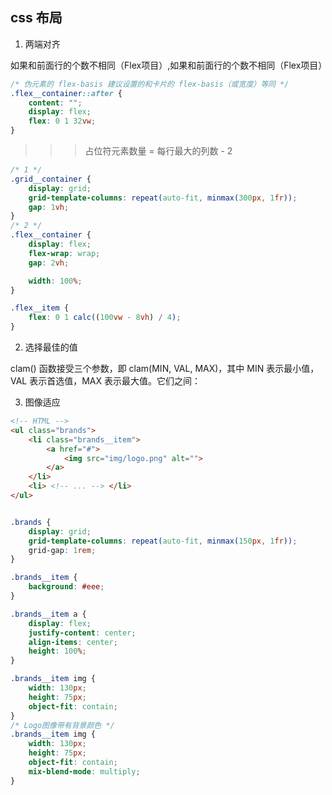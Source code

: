 ## css 布局

1. 两端对齐

如果和前面行的个数不相同（Flex项目）,如果和前面行的个数不相同（Flex项目）
```css
/* 伪元素的 flex-basis 建议设置的和卡片的 flex-basis（或宽度）等同 */
.flex__container::after {
    content: "";
    display: flex;
    flex: 0 1 32vw;
}
```
>>> 占位符元素数量 = 每行最大的列数 - 2
```css
/* 1 */
.grid__container {
    display: grid;
    grid-template-columns: repeat(auto-fit, minmax(300px, 1fr));
    gap: 1vh;
}
/* 2 */
.flex__container {
    display: flex;
    flex-wrap: wrap;
    gap: 2vh;

    width: 100%;
}

.flex__item {
    flex: 0 1 calc((100vw - 8vh) / 4);
}
```

2. 选择最佳的值

clam() 函数接受三个参数，即 clam(MIN, VAL, MAX)，其中 MIN 表示最小值，VAL 表示首选值，MAX 表示最大值。它们之间：

3. 图像适应

```html
<!-- HTML -->
<ul class="brands">
    <li class="brands__item">
        <a href="#">
            <img src="img/logo.png" alt="">
        </a>
    </li>
    <li> <!-- ... --> </li>
</ul>
```
```css

.brands {
    display: grid;
    grid-template-columns: repeat(auto-fit, minmax(150px, 1fr));
    grid-gap: 1rem;
}

.brands__item {
    background: #eee;
}

.brands__item a {
    display: flex;
    justify-content: center;
    align-items: center;
    height: 100%;
}

.brands__item img {
    width: 130px;
    height: 75px;
    object-fit: contain;
}
/* Logo图像带有背景颜色 */
.brands__item img {
    width: 130px;
    height: 75px;
    object-fit: contain;
    mix-blend-mode: multiply;
}
```
